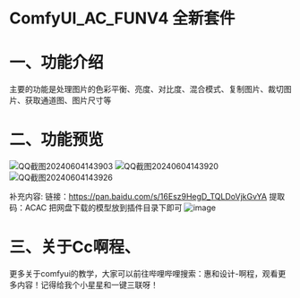 # ComfyUI_AC_FUNV4 全新套件
# 一、功能介绍
主要的功能是处理图片的色彩平衡、亮度、对比度、混合模式、复制图片、裁切图片、获取通道图、图片尺寸等
# 二、功能预览
![QQ截图20240604143903](https://github.com/A719689614/ComfyUI_AC_FUNV4/assets/142242136/9588ed4a-affe-4aae-8ae1-aa864154ebf9)
![QQ截图20240604143920](https://github.com/A719689614/ComfyUI_AC_FUNV4/assets/142242136/2134396e-19e6-4fc9-9cd2-1ee38648527d)
![QQ截图20240604143926](https://github.com/A719689614/ComfyUI_AC_FUNV4/assets/142242136/55354655-1b1c-4c06-8928-03e00d3a0a81)

补充内容:
链接：https://pan.baidu.com/s/16Esz9HegD_TQLDoVjkGvYA 
提取码：ACAC 
把网盘下载的模型放到插件目录下即可
![image](https://github.com/A719689614/ComfyUI_AC_FUNV4/assets/142242136/7ab5bd3e-ddca-49b8-9488-ebb703984319)

# 三、关于Cc啊程、
更多关于comfyui的教学，大家可以前往哔哩哔哩搜索：惠和设计-啊程，观看更多内容！记得给我个小星星和一键三联呀！
